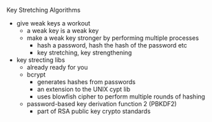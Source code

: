 Key Stretching Algorithms  

* give weak keys a workout 
	* a weak key is a weak key 
	* make a weak key stronger by performing multiple processes 
		* hash a password, hash the hash of the password etc
		* key stretching, key strengthening 
* key strecting libs 
	* already ready for you 
	* bcrypt 
		* generates hashes from passwords 
		* an extension to the UNIX cypt lib 
		* uses blowfish cipher to perform multiple rounds of hashing 
	* password-based key derivation function 2 (PBKDF2)
		* part of RSA public key crypto standards